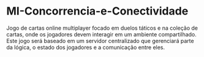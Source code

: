 # MI-Concorrencia-e-Conectividade
Jogo de cartas online multiplayer focado em duelos táticos e na coleção de cartas, onde os jogadores devem interagir em um ambiente compartilhado. Este jogo será baseado em um servidor centralizado que gerenciará parte da lógica, o estado dos jogadores e a comunicação entre eles.
